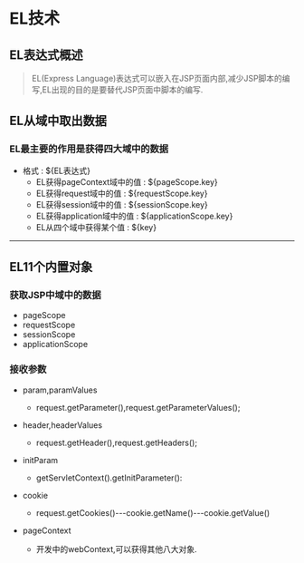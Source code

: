 # EL技术
## EL表达式概述
> EL(Express Language)表达式可以嵌入在JSP页面内部,减少JSP脚本的编写,EL出现的目的是要替代JSP页面中脚本的编写.

## EL从域中取出数据
### EL最主要的作用是获得四大域中的数据
- 格式 : ${EL表达式}
    - EL获得pageContext域中的值 : ${pageScope.key}
    - EL获得request域中的值 : ${requestScope.key}
    - EL获得session域中的值 : ${sessionScope.key}
    - EL获得application域中的值 : ${applicationScope.key}
    - EL从四个域中获得某个值 : ${key}

---
## EL11个内置对象
### 获取JSP中域中的数据
- pageScope
- requestScope
- sessionScope
- applicationScope

### 接收参数
- param,paramValues
    - request.getParameter(),request.getParameterValues();

- header,headerValues
    - request.getHeader(),request.getHeaders();

- initParam
    - getServletContext().getInitParameter():

- cookie
    - request.getCookies()---cookie.getName()---cookie.getValue()

- pageContext
    - 开发中的webContext,可以获得其他八大对象.